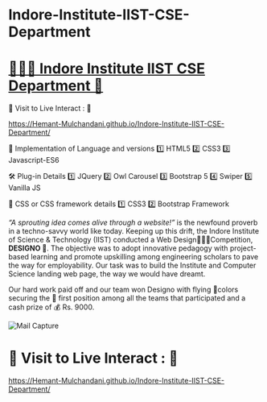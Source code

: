# Indore-Institute-IIST-CSE-Department

# [👨🏻‍💻 Indore Institute IIST CSE Department 🚀](https://hemant-mulchandani.github.io/Indore-Institute-IIST-CSE-Department/)

  📌 Visit to Live Interact : 🔗

  https://Hemant-Mulchandani.github.io/Indore-Institute-IIST-CSE-Department/
  
🔗 Implementation of Language and versions
1️⃣ HTML5
2️⃣ CSS3
3️⃣ Javascript-ES6

🛠️ Plug-in Details
1️⃣ JQuery
2️⃣ Owl Carousel
3️⃣ Bootstrap 5
4️⃣ Swiper
5️⃣ Vanilla JS

🧩 CSS or CSS framework details
1️⃣ CSS3
2️⃣ Bootstrap Framework

*“A sprouting idea comes alive through a website!”* is the newfound proverb in a techno-savvy world like today. Keeping up this drift, the Indore Institute of Science & Technology (IIST) conducted a Web Design🧑🏻‍💻Competition, **DESIGNO 🎨**. The objective was to adopt innovative pedagogy with project-based learning and promote upskilling among engineering scholars to pave the way for employability. Our task was to build the Institute and Computer Science landing web page, the way we would have dreamt.

Our hard work paid off and our team won Designo with flying 🌈colors securing the 🥇 first position among all the teams that participated and a cash prize of 💰 Rs. 9000.

  ![Mail Capture](Media/Indore-Institute-IIST-CSE-Department-Screenshot.png)

# 📌 Visit to Live Interact : 🔗 

  https://Hemant-Mulchandani.github.io/Indore-Institute-IIST-CSE-Department/ 
